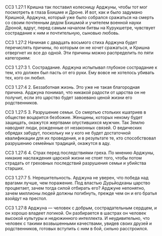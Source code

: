 ССЗ 1.27:1	Кришна так поставил колесницу Арджуны, чтобы тот мог посмотреть в глаза Бхишме и Дроне. И вот, как и было задумано Кришной, Арджуна, который уже было собрался сражаться на смерть со своим почтенным дедом Бхишмой и учителем военной науки Дроной, вдруг, перед самым началом битвы на Курукшетре, чувствует сострадание к ним и почтительную, сыновью любовь.

ССЗ 1.27:2	Начиная с двадцать восьмого стиха Арджуна будет перечислять причины, по которым он не хочет сражаться, и Кришна отвергнет их все до одной. Эти причины можно распределить по пяти категориям:

ССЗ 1.27:3	1. Сострадание. Арджуна испытывал глубокое сострадание к тем, кто должен был пасть от его руки. Ему вовсе не хотелось убивать тех, кого он любил.

ССЗ 1.27:4	2. Беззаботная жизнь. Это уже не такая благородная причина. Арджуна понимал, что никакой радости от царства он не получит, если это царство будет завоевано ценой жизни его родственников.

ССЗ 1.27:5	3. Разрушение семьи. Со смертью стольких кшатриев в обществе воцарится безбожие. Женщины, которых некому будет защищать, окажутся жертвами опустившихся мужчин. Так Землю наводнят люди, рожденные от незаконных связей. О ведических обрядах забудут, поскольку ни у кого не будет достаточной квалификации для их проведения, и в результате те, кто способствовал разрушению семейных традиций, окажутся в аду.

ССЗ 1.27:6	4. Страх перед последствиями греха. По мнению Арджуны, никакие наслаждения царской жизни не стоят того, чтобы потом страдать от греховных последствий разрушения семьи и убийства старших.

ССЗ 1.27:7	5. Нерешительность. Арджуна не уверен, что победа над врагами лучше, чем поражение. Под властью Дурьйодханы царство процветает, зачем тогда силой отбирать его? Арджуне непонятно, зачем миллионы людей должны погибнуть, прежде чем он и его братья взойдут на престол.

ССЗ 1.27:8	Арджуна — человек с добрым, сострадательным сердцем, и он хорошо владеет логикой. Он разбирается в шастрах он человек высокой культуры и недюжинного интеллекта. И неудивительно, что человек с такими возвышенными качествами, увидев своих друзей и родственников, готовых вступить с ним в бой, сильно расстроился.